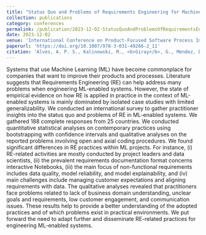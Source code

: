 ```yaml
---
title: "Status Quo and Problems of Requirements Engineering for Machine Learning: Results from an International Survey"
collection: publications
category: conferences
permalink: /publication/2023-12-02-StatusQuoAndProblemsOfRequirementsEngForML
date: 2023-12-02
venue: 'International Conference on Product-Focused Software Process Improvement'
paperurl: 'https://doi.org/10.1007/978-3-031-49266-2_11'
citation: 'Alves, A. P. S., Kalinowski, M., <b>Giray</b>, G., Mendez, D., Lavesson, N., Azevedo, K., ... & Gorschek, T. (2023, December). Status quo and problems of requirements engineering for machine learning: Results from an international survey. In <i>International Conference on Product-Focused Software Process Improvement</i> (pp. 159-174). Cham: Springer Nature Switzerland.'
---
```


Systems that use Machine Learning (ML) have become commonplace for companies that want to improve their products and processes. Literature suggests that Requirements Engineering (RE) can help address many problems when engineering ML-enabled systems. However, the state of empirical evidence on how RE is applied in practice in the context of ML-enabled systems is mainly dominated by isolated case studies with limited generalizability. We conducted an international survey to gather practitioner insights into the status quo and problems of RE in ML-enabled systems. We gathered 188 complete responses from 25 countries. We conducted quantitative statistical analyses on contemporary practices using bootstrapping with confidence intervals and qualitative analyses on the reported problems involving open and axial coding procedures. We found significant differences in RE practices within ML projects. For instance, (i) RE-related activities are mostly conducted by project leaders and data scientists, (ii) the prevalent requirements documentation format concerns interactive Notebooks, (iii) the main focus of non-functional requirements includes data quality, model reliability, and model explainability, and (iv) main challenges include managing customer expectations and aligning requirements with data. The qualitative analyses revealed that practitioners face problems related to lack of business domain understanding, unclear goals and requirements, low customer engagement, and communication issues. These results help to provide a better understanding of the adopted practices and of which problems exist in practical environments. We put forward the need to adapt further and disseminate RE-related practices for engineering ML-enabled systems.
